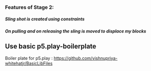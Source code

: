 ### Features of Stage 2:
##### Sling shot is created using constraints
##### On pulling and on releasing the sling is moved to displace my blocks

## Use basic p5.play-boilerplate
Boiler plate for p5.play : https://github.com/vishnupriya-whitehatjr/BasicLibFiles

